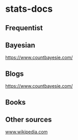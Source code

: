 # stats-docs

## Frequentist

## Bayesian
https://www.countbayesie.com/

## Blogs
https://www.countbayesie.com/

## Books

## Other sources
www.wikipedia.com
